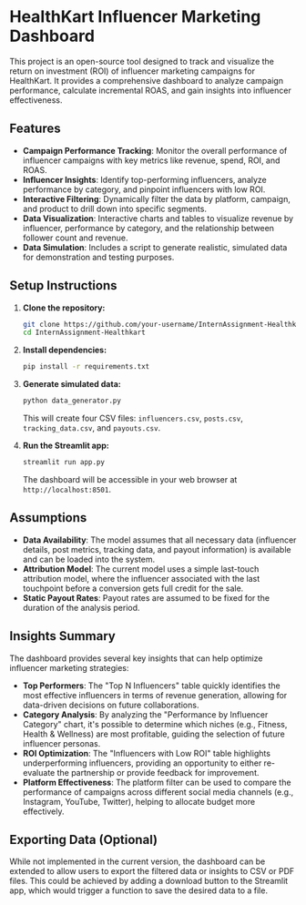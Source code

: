 # HealthKart Influencer Marketing Dashboard

This project is an open-source tool designed to track and visualize the return on investment (ROI) of influencer marketing campaigns for HealthKart. It provides a comprehensive dashboard to analyze campaign performance, calculate incremental ROAS, and gain insights into influencer effectiveness.

## Features

- **Campaign Performance Tracking**: Monitor the overall performance of influencer campaigns with key metrics like revenue, spend, ROI, and ROAS.
- **Influencer Insights**: Identify top-performing influencers, analyze performance by category, and pinpoint influencers with low ROI.
- **Interactive Filtering**: Dynamically filter the data by platform, campaign, and product to drill down into specific segments.
- **Data Visualization**: Interactive charts and tables to visualize revenue by influencer, performance by category, and the relationship between follower count and revenue.
- **Data Simulation**: Includes a script to generate realistic, simulated data for demonstration and testing purposes.

## Setup Instructions

1.  **Clone the repository:**
    ```bash
    git clone https://github.com/your-username/InternAssignment-Healthkart.git
    cd InternAssignment-Healthkart
    ```

2.  **Install dependencies:**
    ```bash
    pip install -r requirements.txt
    ```

3.  **Generate simulated data:**
    ```bash
    python data_generator.py
    ```
    This will create four CSV files: `influencers.csv`, `posts.csv`, `tracking_data.csv`, and `payouts.csv`.

4.  **Run the Streamlit app:**
    ```bash
    streamlit run app.py
    ```
    The dashboard will be accessible in your web browser at `http://localhost:8501`.

## Assumptions

- **Data Availability**: The model assumes that all necessary data (influencer details, post metrics, tracking data, and payout information) is available and can be loaded into the system.
- **Attribution Model**: The current model uses a simple last-touch attribution model, where the influencer associated with the last touchpoint before a conversion gets full credit for the sale.
- **Static Payout Rates**: Payout rates are assumed to be fixed for the duration of the analysis period.

## Insights Summary

The dashboard provides several key insights that can help optimize influencer marketing strategies:

- **Top Performers**: The "Top N Influencers" table quickly identifies the most effective influencers in terms of revenue generation, allowing for data-driven decisions on future collaborations.
- **Category Analysis**: By analyzing the "Performance by Influencer Category" chart, it's possible to determine which niches (e.g., Fitness, Health & Wellness) are most profitable, guiding the selection of future influencer personas.
- **ROI Optimization**: The "Influencers with Low ROI" table highlights underperforming influencers, providing an opportunity to either re-evaluate the partnership or provide feedback for improvement.
- **Platform Effectiveness**: The platform filter can be used to compare the performance of campaigns across different social media channels (e.g., Instagram, YouTube, Twitter), helping to allocate budget more effectively.

## Exporting Data (Optional)

While not implemented in the current version, the dashboard can be extended to allow users to export the filtered data or insights to CSV or PDF files. This could be achieved by adding a download button to the Streamlit app, which would trigger a function to save the desired data to a file.